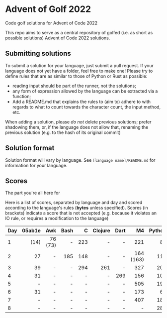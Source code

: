 # Advent of Golf 2022

Code golf solutions for Advent of Code 2022

This repo aims to serve as a central repository of golfed (i.e. as short as possible solutions) Advent of Code 2022 solutions.

## Submitting solutions

To submit a solution for your language, just submit a pull request. If your language does not yet have a folder, feel free to make one! Please try to define rules that are as similar to those of Python or Rust as possible:
- reading input should be part of the runner, not the solutions; 
- any form of expression allowed by the language can be extracted via a function;
- Add a README.md that explains the rules to (aim to) adhere to with regards to what to count towards the character count, the input method, etc.

When adding a solution, please *do not* delete previous solutions; prefer shadowing them, or, if the language does not allow that, renaming the previous solution (e.g. to the hash of its original commit)

## Solution format

Solution format will vary by language. See `[language name]/README.md` for information for your language.

## Scores

The part you're all here for

Here is a list of scores, separated by language and day and scored according to the language's rules (**bytes** unless specified). Scores (in brackets) indicate a score that is not accepted (e.g. because it violates an IO rule, or requires a modification to the language)

| Day | 05ab1e |     Awk | Bash |    C | Clojure | Dart |        M4 | Python | Ruby | Rust | Lua |
| --- | -----: | ------: | ---: | ---: | ------: | ---: | --------: | -----: | ---: | ---: | --: |
| 1   |   (14) | 76 (73) |    - |  223 |       - |    - |       221 |     88 |   64 |  147 | 136 |
| 2   |     27 |       - |  185 |  148 |       - |    - | 164 (163) |    117 |  202 |  222 | 142 |
| 3   |     39 |       - |    - |  294 |     261 |    - |       327 |    201 |    - |    - |   - |
| 4   |     31 |       - |    - |    - |       - |  269 |       156 |    106 |    - |    - |   - |
| 5   |      - |       - |    - |    - |       - |    - |       505 |    196 |    - |    - |   - |
| 6   |     31 |       - |    - |    - |       - |    - |       173 |     69 |   61 |    - |   - |
| 7   |      - |       - |    - |    - |       - |    - |       407 |    183 |    - |    - |   - |
| 8   |      - |       - |    - |    - |       - |    - |         - |    282 |    - |    - |   - |
